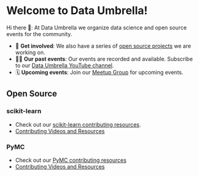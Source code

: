 # Welcome to Data Umbrella!

Hi there 👋: At Data Umbrella we organize data science and open source events for the community.

- 🧙 **Get involved**: We also have a series of [open source projects](https://www.dataumbrella.org/get-involved/contribution) we are working on.
- 👩‍💻 **Our past events**: Our events are recorded and available. Subscribe to our [Data Umbrella YouTube channel](https://www.youtube.com/c/dataumbrella).
- 🗓️ **Upcoming events**: Join our [Meetup Group](https://www.meetup.com/data-umbrella/) for upcoming events.

## Open Source

### scikit-learn
- Check out our [scikit-learn contributing resources](https://github.com/data-umbrella/data-umbrella-scikit-learn-sprint).
- [Contributing Videos and Resources](https://www.dataumbrella.org/open-source/contributing-to-scikit-learn) 

### PyMC
- Check out our [PyMC contributing resources](https://pymc-data-umbrella.xyz)
- [Contributing Videos and Resources](https://www.dataumbrella.org/open-source/contributing-to-pymc)

<!--

**Here are some ideas to get you started:**

🙋‍♀️ A short introduction - what is your organization all about?
🌈 Contribution guidelines - how can the community get involved?
👩‍💻 Useful resources - where can the community find your docs? Is there anything else the community should know?
🍿 Fun facts - what does your team eat for breakfast?
🧙 Remember, you can do mighty things with the power of [Markdown](https://docs.github.com/github/writing-on-github/getting-started-with-writing-and-formatting-on-github/basic-writing-and-formatting-syntax)
-->

